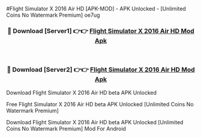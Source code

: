 #Flight Simulator X 2016 Air HD [APK-MOD] - APK Unlocked - [Unlimited Coins No Watermark Premium] oe7ug



<div align="center">

<h3>🔴 Download [Server1] 👉👉 <a href="https://momento.my/?title=Flight_Simulator_X_2016_Air_HD">Flight Simulator X 2016 Air HD Mod Apk</a></h3><br>

<h3>🔴 Download [Server2] 👉👉 <a href="https://momento.my/?title=Flight_Simulator_X_2016_Air_HD">Flight Simulator X 2016 Air HD Mod Apk</a></h3>
</div>



Download Flight Simulator X 2016 Air HD beta APK Unlocked

Free Flight Simulator X 2016 Air HD beta APK Unlocked [Unlimited Coins No Watermark Premium]

Download Flight Simulator X 2016 Air HD beta APK Unlocked [Unlimited Coins No Watermark Premium] Mod For Android
